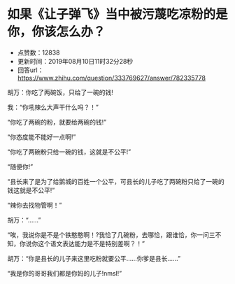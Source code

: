 # 如果《让子弹飞》当中被污蔑吃凉粉的是你，你该怎么办？
- 点赞数：12838
- 更新时间：2019年08月10日11时32分28秒
- 回答url：https://www.zhihu.com/question/333769627/answer/782335778
<body>
 <p data-pid="5vDp5y1K">胡万：你吃了两碗饭，只给了一碗的钱!</p>
 <p data-pid="otM0nDaP">我：“你吼辣么大声干什么吗？！”</p>
 <p data-pid="h9neD09I">“你吃了两碗的粉，就要给两碗的钱!”</p>
 <p data-pid="7wjZzvNH">“你态度能不能好一点啊!”</p>
 <p data-pid="LmSrEWd8">“你吃了两碗粉只给一碗的钱，这就是不公平!”</p>
 <p data-pid="xKD-U3Pm">“随便你!”</p>
 <p data-pid="-5BhJukt">“县长来了是为了给鹅城的百姓一个公平，可县长的儿子吃了两碗粉只给了一碗的钱这就是不公平!”</p>
 <p data-pid="Ld7fXkyB">“辣你去找物管啊！”</p>
 <p data-pid="fUQ6GHtf">胡万：“……”</p>
 <p data-pid="M3wBNpfH">“唉，我说你是不是个铁憨憨啊！?我恰了几碗粉，去哪恰，跟谁恰，你一问三不知，你说你这个语文表达能力是不是特别差啊？！”</p>
 <p data-pid="roTgNqlc">胡万：“你是县长的儿子来这里吃粉就要公平……你爹是县长……”</p>
 <p data-pid="M-j1nhSW">“我是你的哥哥我们都是你妈的儿子!nmsl!”</p>
</body>